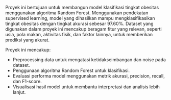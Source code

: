 Proyek ini bertujuan untuk membangun model klasifikasi tingkat obesitas menggunakan algoritma Random Forest. Menggunakan pendekatan supervised learning, model yang dihasilkan mampu mengklasifikasikan tingkat obesitas dengan tingkat akurasi sebesar 97.60%. Dataset yang digunakan dalam proyek ini mencakup beragam fitur yang relevan, seperti usia, pola makan, aktivitas fisik, dan faktor lainnya, untuk memberikan prediksi yang akurat.

Proyek ini mencakup:
- Preprocessing data untuk mengatasi ketidakseimbangan dan noise pada dataset.
- Penggunaan algoritma Random Forest untuk klasifikasi.
- Evaluasi performa model menggunakan metrik akurasi, precision, recall, dan F1-score.
- Visualisasi hasil model untuk membantu interpretasi dan analisis lebih lanjut.
